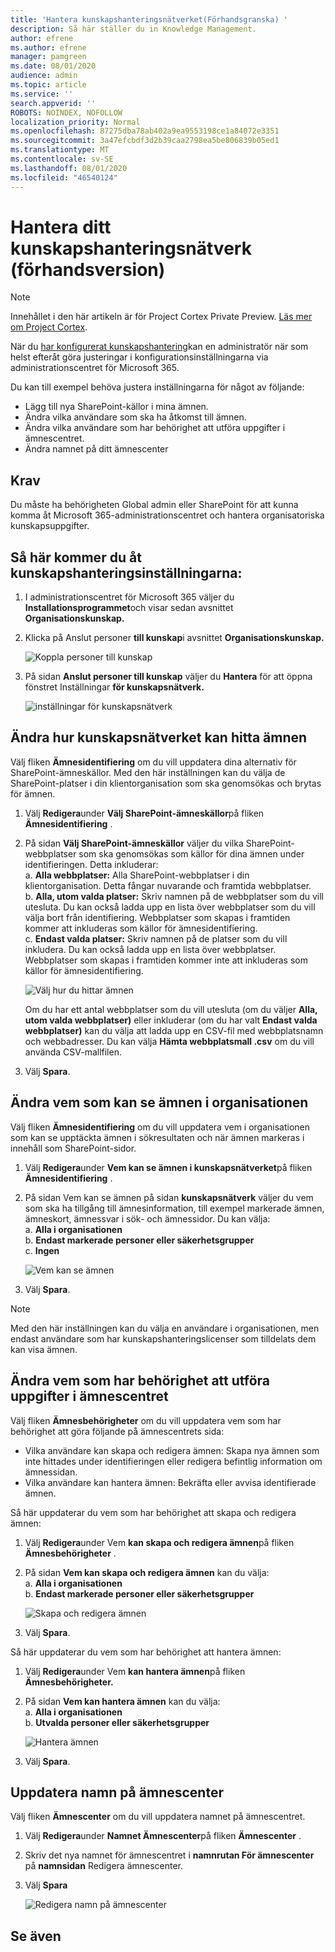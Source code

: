 ```yaml
---
title: 'Hantera kunskapshanteringsnätverket(Förhandsgranska) '
description: Så här ställer du in Knowledge Management.
author: efrene
ms.author: efrene
manager: pamgreen
ms.date: 08/01/2020
audience: admin
ms.topic: article
ms.service: ''
search.appverid: ''
ROBOTS: NOINDEX, NOFOLLOW
localization_priority: Normal
ms.openlocfilehash: 87275dba78ab402a9ea9553198ce1a84072e3351
ms.sourcegitcommit: 3a47efcbdf3d2b39caa2798ea5be806839b05ed1
ms.translationtype: MT
ms.contentlocale: sv-SE
ms.lasthandoff: 08/01/2020
ms.locfileid: "46540124"
---
```

# <a name="manage-your-knowledge-management-network-preview"></a>Hantera ditt kunskapshanteringsnätverk (förhandsversion)

> [!Note] 
> Innehållet i den här artikeln är för Project Cortex Private Preview. [Läs mer om Project Cortex](https://aka.ms/projectcortex).


När du [har konfigurerat kunskapshantering](set-up-knowledge-network.md)kan en administratör när som helst efteråt göra justeringar i konfigurationsinställningarna via administrationscentret för Microsoft 365.

Du kan till exempel behöva justera inställningarna för något av följande:
- Lägg till nya SharePoint-källor i mina ämnen.
- Ändra vilka användare som ska ha åtkomst till ämnen.
- Ändra vilka användare som har behörighet att utföra uppgifter i ämnescentret.
- Ändra namnet på ditt ämnescenter


## <a name="requirements"></a>Krav 
Du måste ha behörigheten Global admin eller SharePoint för att kunna komma åt Microsoft 365-administrationscentret och hantera organisatoriska kunskapsuppgifter.


## <a name="to-access-knowledge-management-settings"></a>Så här kommer du åt kunskapshanteringsinställningarna:

1. I administrationscentret för Microsoft 365 väljer du **Installationsprogrammet**och visar sedan avsnittet **Organisationskunskap.**
2. Klicka på Anslut personer **till kunskap**i avsnittet **Organisationskunskap.**<br/>

    ![Koppla personer till kunskap](../media/content-understanding/admin-org-knowledge-options.png) </br>

3. På sidan **Anslut personer till kunskap** väljer du **Hantera** för att öppna fönstret Inställningar **för kunskapsnätverk.**<br/>

    ![inställningar för kunskapsnätverk](../media/content-understanding/knowledge-network-settings.png) </br>

## <a name="change-how-the-knowledge-network-can-find-topics"></a>Ändra hur kunskapsnätverket kan hitta ämnen

Välj fliken **Ämnesidentifiering** om du vill uppdatera dina alternativ för SharePoint-ämneskällor. Med den här inställningen kan du välja de SharePoint-platser i din klientorganisation som ska genomsökas och brytas för ämnen.

1. Välj **Redigera**under **Välj SharePoint-ämneskällor**på fliken **Ämnesidentifiering** .
2. På sidan **Välj SharePoint-ämneskällor** väljer du vilka SharePoint-webbplatser som ska genomsökas som källor för dina ämnen under identifieringen. Detta inkluderar:</br>
    a. **Alla webbplatser:** Alla SharePoint-webbplatser i din klientorganisation. Detta fångar nuvarande och framtida webbplatser.</br>
    b. **Alla, utom valda platser:** Skriv namnen på de webbplatser som du vill utesluta.  Du kan också ladda upp en lista över webbplatser som du vill välja bort från identifiering. Webbplatser som skapas i framtiden kommer att inkluderas som källor för ämnesidentifiering. </br>
    c. **Endast valda platser:** Skriv namnen på de platser som du vill inkludera. Du kan också ladda upp en lista över webbplatser. Webbplatser som skapas i framtiden kommer inte att inkluderas som källor för ämnesidentifiering. </br>

    ![Välj hur du hittar ämnen](../media/content-understanding/k-manage-select-topic-source.png) </br>
   
    Om du har ett antal webbplatser som du vill utesluta (om du väljer **Alla, utom valda webbplatser)** eller inkluderar (om du har valt **Endast valda webbplatser)** kan du välja att ladda upp en CSV-fil med webbplatsnamn och webbadresser. Du kan välja **Hämta webbplatsmall .csv** om du vill använda CSV-mallfilen.

3. Välj **Spara**.

##  <a name="change-who-can-see-topics-in-your-organization"></a>Ändra vem som kan se ämnen i organisationen

Välj fliken **Ämnesidentifiering** om du vill uppdatera vem i organisationen som kan se upptäckta ämnen i sökresultaten och när ämnen markeras i innehåll som SharePoint-sidor.

1. Välj **Redigera**under **Vem kan se ämnen i kunskapsnätverket**på fliken **Ämnesidentifiering** .
2. På sidan Vem kan se ämnen på sidan **kunskapsnätverk** väljer du vem som ska ha tillgång till ämnesinformation, till exempel markerade ämnen, ämneskort, ämnessvar i sök- och ämnessidor. Du kan välja:</br>
    a. **Alla i organisationen**</br>
    b. **Endast markerade personer eller säkerhetsgrupper**</br>
    c. **Ingen**</br>

    ![Vem kan se ämnen](../media/content-understanding/k-manage-who-can-see-topics.png) </br> 
3. Välj **Spara**.  
 
> [!Note] 
> Med den här inställningen kan du välja en användare i organisationen, men endast användare som har kunskapshanteringslicenser som tilldelats dem kan visa ämnen.

## <a name="change-who-has-permissions-to-do-tasks-on-the-topic-center"></a>Ändra vem som har behörighet att utföra uppgifter i ämnescentret

Välj fliken **Ämnesbehörigheter** om du vill uppdatera vem som har behörighet att göra följande på ämnescentrets sida:

- Vilka användare kan skapa och redigera ämnen: Skapa nya ämnen som inte hittades under identifieringen eller redigera befintlig information om ämnessidan.
- Vilka användare kan hantera ämnen: Bekräfta eller avvisa identifierade ämnen.

Så här uppdaterar du vem som har behörighet att skapa och redigera ämnen:

1. Välj **Redigera**under Vem **kan skapa och redigera ämnen**på fliken **Ämnesbehörigheter** .</br>
2. På sidan **Vem kan skapa och redigera ämnen** kan du välja:</br>
    a. **Alla i organisationen**</br>
    b. **Endast markerade personer eller säkerhetsgrupper**</br>

    ![Skapa och redigera ämnen](../media/content-understanding/k-manage-who-can-create-and-edit.png) </br> 

3. Välj **Spara**.</br>

Så här uppdaterar du vem som har behörighet att hantera ämnen:

1. Välj **Redigera**under Vem **kan hantera ämnen**på fliken **Ämnesbehörigheter.**</br>
2. På sidan **Vem kan hantera ämnen** kan du välja:</br>
    a. **Alla i organisationen**</br>
    b. **Utvalda personer eller säkerhetsgrupper**</br>

    ![Hantera ämnen](../media/content-understanding/k-manage-who-can-manage-topics.png) </br> 

3. Välj **Spara**.</br>


##  <a name="update-your-topic-center-name"></a>Uppdatera namn på ämnescenter

Välj fliken **Ämnescenter** om du vill uppdatera namnet på ämnescentret. 

1. Välj **Redigera**under **Namnet Ämnescenter**på fliken **Ämnescenter** .
2. Skriv det nya namnet för ämnescentret i **namnrutan För ämnescenter** på **namnsidan** Redigera ämnescenter.
3. Välj **Spara**

    ![Redigera namn på ämnescenter](../media/content-understanding/manage-topic-center-name.png) </br> 











## <a name="see-also"></a>Se även



  






